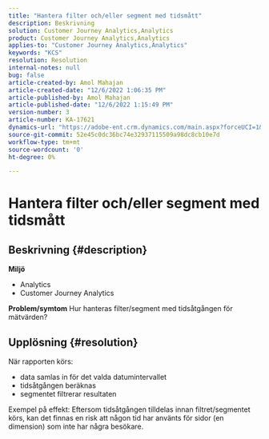 ```yaml
---
title: "Hantera filter och/eller segment med tidsmått"
description: Beskrivning
solution: Customer Journey Analytics,Analytics
product: Customer Journey Analytics,Analytics
applies-to: "Customer Journey Analytics,Analytics"
keywords: "KCS"
resolution: Resolution
internal-notes: null
bug: false
article-created-by: Amol Mahajan
article-created-date: "12/6/2022 1:06:35 PM"
article-published-by: Amol Mahajan
article-published-date: "12/6/2022 1:15:49 PM"
version-number: 3
article-number: KA-17621
dynamics-url: "https://adobe-ent.crm.dynamics.com/main.aspx?forceUCI=1&pagetype=entityrecord&etn=knowledgearticle&id=f66217cf-6675-ed11-81aa-6045bd006e5a"
source-git-commit: 52e45c0dc36bc74e32937115509a98dc8cb10e7d
workflow-type: tm+mt
source-wordcount: '0'
ht-degree: 0%

---
```


# Hantera filter och/eller segment med tidsmått

## Beskrivning {#description}

<b>Miljö</b>
- Analytics 
- Customer Journey Analytics



<b>Problem/symtom</b>
Hur hanteras filter/segment med tidsåtgången för mätvärden?


## Upplösning {#resolution}

När rapporten körs:
- data samlas in för det valda datumintervallet
- tidsåtgången beräknas
- segmentet filtrerar resultaten


Exempel på effekt: Eftersom tidsåtgången tilldelas innan filtret/segmentet körs, kan det finnas en risk att någon tid har använts för sidor (en dimension) som inte har några besökare.
